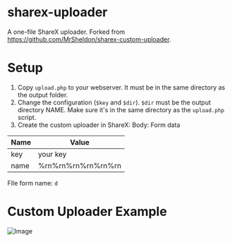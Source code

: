 # sharex-uploader
A one-file ShareX uploader. Forked from https://github.com/MrSheldon/sharex-custom-uploader.

# Setup
1. Copy `upload.php` to your webserver. It must be in the same directory as the output folder.
2. Change the configuration (`$key` and `$dir`). `$dir` must be the output directory NAME. Make sure it's in the same directory as the `upload.php` script.
3. Create the custom uploader in ShareX:
Body: Form data

| Name | Value              |
| -----|------------------- |
| key  | your key           |
| name | %rn%rn%rn%rn%rn%rn |

FIle form name: `d`

# Custom Uploader Example
![Image](https://i.ibb.co/p0w0nJc/Share-X-Faku-KU2o-Zl.png)
